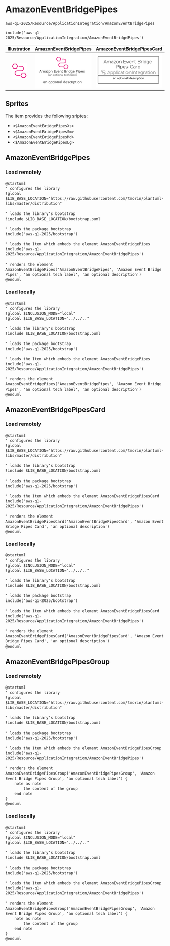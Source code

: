 # AmazonEventBridgePipes


```text
aws-q1-2025/Resource/ApplicationIntegration/AmazonEventBridgePipes
```

```text
include('aws-q1-2025/Resource/ApplicationIntegration/AmazonEventBridgePipes')
```



| Illustration | AmazonEventBridgePipes | AmazonEventBridgePipesCard | AmazonEventBridgePipesGroup |
| :---: | :---: | :---: | :---: |
| ![illustration for Illustration](../../../aws-q1-2025/Resource/ApplicationIntegration/AmazonEventBridgePipes.png) | ![illustration for AmazonEventBridgePipes](../../../aws-q1-2025/Resource/ApplicationIntegration/AmazonEventBridgePipes.Local.png) | ![illustration for AmazonEventBridgePipesCard](../../../aws-q1-2025/Resource/ApplicationIntegration/AmazonEventBridgePipesCard.Local.png) | ![illustration for AmazonEventBridgePipesGroup](../../../aws-q1-2025/Resource/ApplicationIntegration/AmazonEventBridgePipesGroup.Local.png) |



## Sprites
The item provides the following sriptes:

- `<$AmazonEventBridgePipesXs>`
- `<$AmazonEventBridgePipesSm>`
- `<$AmazonEventBridgePipesMd>`
- `<$AmazonEventBridgePipesLg>`





## AmazonEventBridgePipes

### Load remotely
```plantuml
@startuml
' configures the library
!global $LIB_BASE_LOCATION="https://raw.githubusercontent.com/tmorin/plantuml-libs/master/distribution"

' loads the library's bootstrap
!include $LIB_BASE_LOCATION/bootstrap.puml

' loads the package bootstrap
include('aws-q1-2025/bootstrap')

' loads the Item which embeds the element AmazonEventBridgePipes
include('aws-q1-2025/Resource/ApplicationIntegration/AmazonEventBridgePipes')

' renders the element
AmazonEventBridgePipes('AmazonEventBridgePipes', 'Amazon Event Bridge Pipes', 'an optional tech label', 'an optional description')
@enduml
```

### Load locally
```plantuml
@startuml
' configures the library
!global $INCLUSION_MODE="local"
!global $LIB_BASE_LOCATION="../../.."

' loads the library's bootstrap
!include $LIB_BASE_LOCATION/bootstrap.puml

' loads the package bootstrap
include('aws-q1-2025/bootstrap')

' loads the Item which embeds the element AmazonEventBridgePipes
include('aws-q1-2025/Resource/ApplicationIntegration/AmazonEventBridgePipes')

' renders the element
AmazonEventBridgePipes('AmazonEventBridgePipes', 'Amazon Event Bridge Pipes', 'an optional tech label', 'an optional description')
@enduml
```

## AmazonEventBridgePipesCard

### Load remotely
```plantuml
@startuml
' configures the library
!global $LIB_BASE_LOCATION="https://raw.githubusercontent.com/tmorin/plantuml-libs/master/distribution"

' loads the library's bootstrap
!include $LIB_BASE_LOCATION/bootstrap.puml

' loads the package bootstrap
include('aws-q1-2025/bootstrap')

' loads the Item which embeds the element AmazonEventBridgePipesCard
include('aws-q1-2025/Resource/ApplicationIntegration/AmazonEventBridgePipes')

' renders the element
AmazonEventBridgePipesCard('AmazonEventBridgePipesCard', 'Amazon Event Bridge Pipes Card', 'an optional description')
@enduml
```

### Load locally
```plantuml
@startuml
' configures the library
!global $INCLUSION_MODE="local"
!global $LIB_BASE_LOCATION="../../.."

' loads the library's bootstrap
!include $LIB_BASE_LOCATION/bootstrap.puml

' loads the package bootstrap
include('aws-q1-2025/bootstrap')

' loads the Item which embeds the element AmazonEventBridgePipesCard
include('aws-q1-2025/Resource/ApplicationIntegration/AmazonEventBridgePipes')

' renders the element
AmazonEventBridgePipesCard('AmazonEventBridgePipesCard', 'Amazon Event Bridge Pipes Card', 'an optional description')
@enduml
```

## AmazonEventBridgePipesGroup

### Load remotely
```plantuml
@startuml
' configures the library
!global $LIB_BASE_LOCATION="https://raw.githubusercontent.com/tmorin/plantuml-libs/master/distribution"

' loads the library's bootstrap
!include $LIB_BASE_LOCATION/bootstrap.puml

' loads the package bootstrap
include('aws-q1-2025/bootstrap')

' loads the Item which embeds the element AmazonEventBridgePipesGroup
include('aws-q1-2025/Resource/ApplicationIntegration/AmazonEventBridgePipes')

' renders the element
AmazonEventBridgePipesGroup('AmazonEventBridgePipesGroup', 'Amazon Event Bridge Pipes Group', 'an optional tech label') {
    note as note
        the content of the group
    end note
}
@enduml
```

### Load locally
```plantuml
@startuml
' configures the library
!global $INCLUSION_MODE="local"
!global $LIB_BASE_LOCATION="../../.."

' loads the library's bootstrap
!include $LIB_BASE_LOCATION/bootstrap.puml

' loads the package bootstrap
include('aws-q1-2025/bootstrap')

' loads the Item which embeds the element AmazonEventBridgePipesGroup
include('aws-q1-2025/Resource/ApplicationIntegration/AmazonEventBridgePipes')

' renders the element
AmazonEventBridgePipesGroup('AmazonEventBridgePipesGroup', 'Amazon Event Bridge Pipes Group', 'an optional tech label') {
    note as note
        the content of the group
    end note
}
@enduml
```


